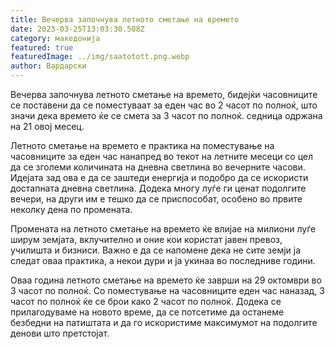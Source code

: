 ```yaml
---
title: Вечерва започнува летното сметање на времето
date: 2023-03-25T13:03:30.508Z
category: македонија
featured: true
featuredImage: ../img/saatotott.png.webp
author: Вардарски
---
```


Вечерва започнува летното сметање на времето, бидејќи часовниците се поставени да се поместуваат за еден час во 2 часот по полноќ, што значи дека времето ќе се смета за 3 часот по полноќ. седница одржана на 21 овој месец.

Летното сметање на времето е практика на поместување на часовниците за еден час нанапред во текот на летните месеци со цел да се зголеми количината на дневна светлина во вечерните часови. Идејата зад ова е да се заштеди енергија и подобро да се искористи достапната дневна светлина. Додека многу луѓе ги ценат подолгите вечери, на други им е тешко да се приспособат, особено во првите неколку дена по промената.

Промената на летното сметање на времето ќе влијае на милиони луѓе ширум земјата, вклучително и оние кои користат јавен превоз, училишта и бизниси. Важно е да се напомене дека не сите земји ја следат оваа практика, а некои дури и ја укинаа во последниве години.

Оваа година летното сметање на времето ќе заврши на 29 октомври во 3 часот по полноќ. Со поместување на часовниците еден час наназад, 3 часот по полноќ ќе се брои како 2 часот по полноќ. Додека се прилагодуваме на новото време, да се потсетиме да останеме безбедни на патиштата и да го искористиме максимумот на подолгите денови што претстојат.
